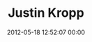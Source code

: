 ---
title: "Justin Kropp"
date: 2012-05-18 12:52:07 00:00
permalink: /justinkropp
twitter: ""
likes: [111,105,551]
id: 298
gravatar: "http://www.gravatar.com/avatar/d51f565edcfd306aec5fee6d0d7c6954"
---
